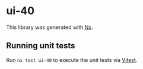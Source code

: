 # ui-40

This library was generated with [Nx](https://nx.dev).

## Running unit tests

Run `nx test ui-40` to execute the unit tests via [Vitest](https://vitest.dev/).
